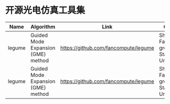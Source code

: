 # 开源光电仿真工具集

| Name  | Algorithm | Link | Group|
| ------------- | ------------- | ------------- | ------------- |
| legume  | Guided Mode Expansion (GME) method| https://github.com/fancompute/legume  | Shanhui Fan's group at Stanford University |
| legume  | Guided Mode Expansion (GME) method| https://github.com/fancompute/legume  | Shanhui Fan's group at Stanford University |
